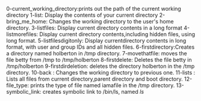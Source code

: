 0-current_working_directory:prints out the path of the current working directory
1-list: Display the contents of your current directory
2-bring_me_home: Changes the working directory to the user's home directory.
3-listfiles: Display current directory contents in a long format
4-listmorefiles: Display current directory contents,including hidden files, using long format.
5-listfilesdigitonly: Display currentdirectory contents in long format, with user and group IDs and all hidden files.
6-firstdirectory:Creates a directory named holberton in /tmp directory.
7-movethatfile: moves the file betty from /tmp to /tmp/holberton
8-firstdelete: Deletes the file betty in /tmp/holberton
9-firstdirdeletion: deletes the directory holberton in the /tmp directory.
10-back : Changes the working directory to previous one.
11-lists : Lists all files from current directory,parent directory and boot directory.
12-file_type: prints the type of file named iamafile in the /tmp directory.
13-symbolic_link: creates symbolic link to /bin/ls, named _ls_